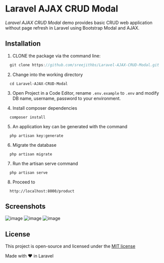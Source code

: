 Laravel AJAX CRUD Modal
======================

_Laravel AJAX CRUD Modal_ demo provides basic CRUD web application without page refresh in Laravel using Bootstrap Modal and AJAX.


## Installation
1. CLONE the package via the command line:
```js
  git clone https://github.com/sreejithbs/Laravel-AJAX-CRUD-Modal.git
```
2. Change into the working directory
```
  cd Laravel-AJAX-CRUD-Modal
```
3. Open Project in a Code Editor, rename `.env.example` to `.env` and modify DB name, username, password to your environment.

4. Install composer dependencies
```
  composer install
```
5. An application key can be generated with the command
```
  php artisan key:generate
```
6. Migrate the database
```
  php artisan migrate
```
7. Run the artisan serve command
```
  php artisan serve
```
8. Proceed to
```
  http://localhost:8000/product
```

## Screenshots
![image](https://user-images.githubusercontent.com/30528898/28817853-19591164-76c7-11e7-82e3-6162cc373962.png)
![image](https://user-images.githubusercontent.com/30528898/28818003-85a2167c-76c7-11e7-8280-9859e1f49604.png)
![image](https://user-images.githubusercontent.com/30528898/28818035-9ad693b0-76c7-11e7-9305-54dffdada2ad.png)


## License
This project is open-source and licensed under the [MIT license](http://opensource.org/licenses/MIT)

Made with &#10084; in Laravel
